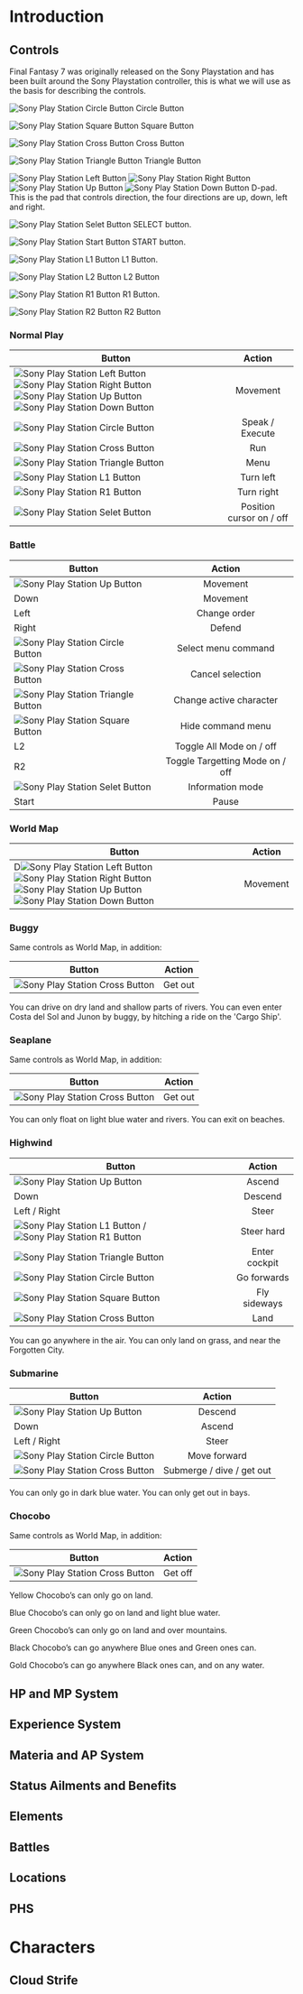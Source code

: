 # Introduction

## Controls
Final Fantasy 7 was originally released on the Sony Playstation and has been built around the Sony Playstation controller, this is what we will use as the basis for describing the controls.

![Sony Play Station Circle Button](/general-assets/sony-playstation-circle.png) Circle Button

![Sony Play Station Square Button](/general-assets/sony-playstation-square.png) Square Button

![Sony Play Station Cross Button](/general-assets/sony-playstation-cross.png) Cross Button

![Sony Play Station Triangle Button](/general-assets/sony-playstation-triangle.png) Triangle Button

![Sony Play Station Left Button](/general-assets/sony-playstation-left.png) ![Sony Play Station Right Button](/general-assets/sony-playstation-right.png) ![Sony Play Station Up Button](/general-assets/sony-playstation-up.png) ![Sony Play Station Down Button](/general-assets/sony-playstation-down.png) D-pad. This is the pad that controls direction, the four directions are up, down, left and right.

![Sony Play Station Selet Button](/general-assets/sony-playstation-select.png) SELECT button.

![Sony Play Station Start Button](/general-assets/sony-playstation-start.png) START button.

![Sony Play Station L1 Button](/general-assets/sony-playstation-L1.png)  L1 Button.

![Sony Play Station L2 Button](/general-assets/sony-playstation-L2.png)  L2 Button

![Sony Play Station R1 Button](/general-assets/sony-playstation-R1.png)  R1 Button.

![Sony Play Station R2 Button](/general-assets/sony-playstation-R2.png)  R2 Button

### Normal Play

| Button   |      Action   |
|----------|:-------------:|
| ![Sony Play Station Left Button](/general-assets/sony-playstation-left.png) ![Sony Play Station Right Button](/general-assets/sony-playstation-right.png) ![Sony Play Station Up Button](/general-assets/sony-playstation-up.png) ![Sony Play Station Down Button](/general-assets/sony-playstation-down.png)|  Movement |
| ![Sony Play Station Circle Button](/general-assets/sony-playstation-circle.png) |  Speak / Execute   |
| ![Sony Play Station Cross Button](/general-assets/sony-playstation-cross.png) | Run |
| ![Sony Play Station Triangle Button](/general-assets/sony-playstation-triangle.png) | Menu |
| ![Sony Play Station L1 Button](/general-assets/sony-playstation-L1.png)  | Turn left |
| ![Sony Play Station R1 Button](/general-assets/sony-playstation-R1.png)  | Turn right |
| ![Sony Play Station Selet Button](/general-assets/sony-playstation-select.png) | Position cursor on / off |

### Battle

| Button   |      Action   |
|----------|:-------------:|
| ![Sony Play Station Up Button](/general-assets/sony-playstation-up.png) |  Movement |
| Down |  Movement |
| Left |  Change order |
| Right |  Defend |
| ![Sony Play Station Circle Button](/general-assets/sony-playstation-circle.png) |  Select menu command   |
| ![Sony Play Station Cross Button](/general-assets/sony-playstation-cross.png) | Cancel selection |
| ![Sony Play Station Triangle Button](/general-assets/sony-playstation-triangle.png) | Change active character |
| ![Sony Play Station Square Button](/general-assets/sony-playstation-square.png) | Hide command menu |
| L2 | Toggle All Mode on / off |
| R2 | Toggle Targetting Mode on / off |
| ![Sony Play Station Selet Button](/general-assets/sony-playstation-select.png) | Information mode |
| Start | Pause |

### World Map

| Button   |      Action   |
|----------|:-------------:|
| D![Sony Play Station Left Button](/general-assets/sony-playstation-left.png) ![Sony Play Station Right Button](/general-assets/sony-playstation-right.png) ![Sony Play Station Up Button](/general-assets/sony-playstation-up.png) ![Sony Play Station Down Button](/general-assets/sony-playstation-down.png) |  Movement |

### Buggy

Same controls as World Map, in addition:

| Button   |      Action   |
|----------|:-------------:|
| ![Sony Play Station Cross Button](/general-assets/sony-playstation-cross.png) |  Get out |

You can drive on dry land and shallow parts of rivers. You can even enter Costa del Sol and Junon by buggy, by hitching a ride on the 'Cargo Ship'. 


### Seaplane

Same controls as World Map, in addition:

| Button   |      Action   |
|----------|:-------------:|
| ![Sony Play Station Cross Button](/general-assets/sony-playstation-cross.png) |  Get out |

You can only float on light blue water and rivers. You can exit on beaches. 

### Highwind

| Button   |      Action   |
|----------|:-------------:|
| ![Sony Play Station Up Button](/general-assets/sony-playstation-up.png) |  Ascend |
| Down |  Descend |
| Left / Right |  Steer |
| ![Sony Play Station L1 Button](/general-assets/sony-playstation-L1.png)  / ![Sony Play Station R1 Button](/general-assets/sony-playstation-R1.png) |  Steer hard |
| ![Sony Play Station Triangle Button](/general-assets/sony-playstation-triangle.png) |  Enter cockpit |
| ![Sony Play Station Circle Button](/general-assets/sony-playstation-circle.png) |  Go forwards |
| ![Sony Play Station Square Button](/general-assets/sony-playstation-square.png) |  Fly sideways |
| ![Sony Play Station Cross Button](/general-assets/sony-playstation-cross.png) |  Land |

You can go anywhere in the air. You can only land on grass, and near the Forgotten City. 

### Submarine

| Button   |      Action   |
|----------|:-------------:|
| ![Sony Play Station Up Button](/general-assets/sony-playstation-up.png) |  Descend |
| Down |  Ascend |
| Left / Right |  Steer |
| ![Sony Play Station Circle Button](/general-assets/sony-playstation-circle.png) |  Move forward |
| ![Sony Play Station Cross Button](/general-assets/sony-playstation-cross.png) |  Submerge / dive / get out |

You can only go in dark blue water. You can only get out in bays. 

### Chocobo

Same controls as World Map, in addition:

| Button   |      Action   |
|----------|:-------------:|
| ![Sony Play Station Cross Button](/general-assets/sony-playstation-cross.png) |  Get off |

Yellow Chocobo’s can only go on land.

Blue Chocobo’s can only go on land and light blue water.

Green Chocobo’s can only go on land and over mountains.

Black Chocobo’s can go anywhere Blue ones and Green ones can.

Gold Chocobo’s can go anywhere Black ones can, and on any water. 


## HP and MP System

## Experience System

## Materia and AP System

## Status Ailments and Benefits

## Elements

## Battles

## Locations

## PHS

# Characters

## Cloud Strife

## 
